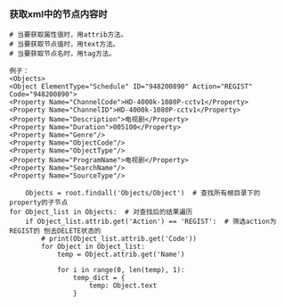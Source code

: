 ### 获取xml中的节点内容时

    # 当要获取属性值时，用attrib方法。
    # 当要获取节点值时，用text方法。
    # 当要获取节点名时，用tag方法。
    
    例子：
    <Objects>
    <Object ElementType="Schedule" ID="948200890" Action="REGIST" Code="948200890">
    <Property Name="ChannelCode">HD-4000k-1080P-cctv1</Property>
    <Property Name="ChannelID">HD-4000k-1080P-cctv1</Property>
    <Property Name="Description">电视剧</Property>
    <Property Name="Duration">005100</Property>
    <Property Name="Genre"/>
    <Property Name="ObjectCode"/>
    <Property Name="ObjectType"/>
    <Property Name="ProgramName">电视剧</Property>
    <Property Name="SearchName"/>
    <Property Name="SourceType"/>
    
        Objects = root.findall('Objects/Object')  # 查找所有根目录下的property的子节点
    for Object_list in Objects:  # 对查找后的结果遍历
        if Object_list.attrib.get('Action') == 'REGIST':  # 筛选action为REGIST的 刨去DELETE状态的
            # print(Object_list.attrib.get('Code'))
            for Object in Object_list:
                temp = Object.attrib.get('Name')

                for i in range(0, len(temp), 1):
                    temp_dict = {
                        temp: Object.text
                    }
    